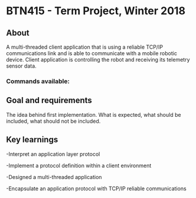 # BTN415 - Term Project, Winter 2018
<h2>About</h2>
A multi-threaded client application that is using a reliable TCP/IP communications link and is able to communicate with a mobile robotic device.
Client application is controlling the robot and receiving its telemetry sensor data.
<h3>Commands available:<h3>
<h2>Goal and requirements</h2>

The idea behind first implementation. What is expected, what should be included, what should not be included.

<h2>Key learnings</h2>
<p>-Interpret an application layer protocol</p>
<p>-Implement a protocol definition within a client environment</p>
<p>-Designed a multi-threaded application</p>
<p>-Encapsulate an application protocol with TCP/IP reliable communications</p>
